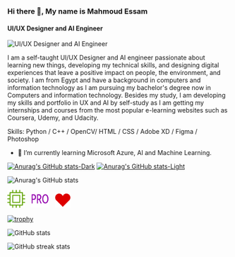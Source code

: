 ### Hi there 👋, My name is Mahmoud Essam
#### UI/UX Designer and AI Engineer
![UI/UX Designer and AI Engineer](https://media.discordapp.net/attachments/1055368394679001111/1069245544318382170/Github_cover.jpg?width=1083&height=609)

I am a self-taught UI/UX Designer and AI engineer passionate about learning new things, developing my technical skills, and designing digital experiences that leave a positive impact on people, the environment, and society. I am from Egypt and have a background in computers and information technology as I am pursuing my bachelor's degree now in Computers and information technology. Besides my study, I am developing my skills and portfolio in UX and AI  by self-study as I am getting my internships and courses from the most popular e-learning websites such as Coursera, Udemy, and Udacity.

Skills: Python / C++ / OpenCV/ HTML / CSS / Adobe XD / Figma / Photoshop

- 🌱 I’m currently learning Microsoft Azure, AI and Machine Learning. 




[![Anurag's GitHub stats-Dark](https://github-readme-stats.vercel.app/api?username=MahmoudEssam92&show_icons=true&theme=dark#gh-dark-mode-only)](https://github.com/anuraghazra/github-readme-stats#gh-dark-mode-only)
[![Anurag's GitHub stats-Light](https://github-readme-stats.vercel.app/api?username=MahmoudEssam92&show_icons=true&theme=default#gh-light-mode-only)](https://github.com/anuraghazra/github-readme-stats#gh-light-mode-only)

![Anurag's GitHub stats](https://github-readme-stats.vercel.app/api?username=MahmoudEssam92&show_icons=true&theme=transparent)

<a href='https://docs.github.com/en/developers'><img src='https://raw.githubusercontent.com/acervenky/animated-github-badges/master/assets/devbadge.gif' width='40' height='40'></a> <a href='https://github.com/pricing'><img src='https://raw.githubusercontent.com/acervenky/animated-github-badges/master/assets/pro.gif' width='40' height='40'></a> <a href='https://docs.github.com/en/github/supporting-the-open-source-community-with-github-sponsors'><img src='https://raw.githubusercontent.com/acervenky/animated-github-badges/master/assets/sponsorbadge.gif' width='35' height='35'></a> 


[![trophy](https://github-profile-trophy.vercel.app/?username=MahmoudEssam92)](https://github.com/ryo-ma/github-profile-trophy)

![GitHub stats](https://github-readme-stats.vercel.app/api?username=MahmoudEssam92&show_icons=true)  

![GitHub streak stats](https://streak-stats.demolab.com/?user=MahmoudEssam92)  
